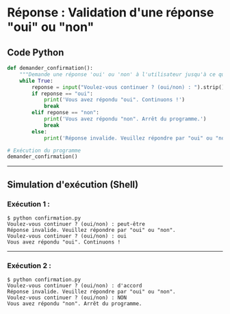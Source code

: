 # Réponse : Validation d'une réponse "oui" ou "non"

## Code Python

```python
def demander_confirmation():
    """Demande une réponse 'oui' ou 'non' à l'utilisateur jusqu'à ce qu'il réponde correctement."""
    while True:
        reponse = input("Voulez-vous continuer ? (oui/non) : ").strip().lower()
        if reponse == "oui":
            print('Vous avez répondu "oui". Continuons !')
            break
        elif reponse == "non":
            print('Vous avez répondu "non". Arrêt du programme.')
            break
        else:
            print('Réponse invalide. Veuillez répondre par "oui" ou "non".')

# Exécution du programme
demander_confirmation()
```

---

## Simulation d'exécution (Shell)

### Exécution 1 :
```shell
$ python confirmation.py
Voulez-vous continuer ? (oui/non) : peut-être
Réponse invalide. Veuillez répondre par "oui" ou "non".
Voulez-vous continuer ? (oui/non) : oui
Vous avez répondu "oui". Continuons !
```

---

### Exécution 2 :
```shell
$ python confirmation.py
Voulez-vous continuer ? (oui/non) : d'accord
Réponse invalide. Veuillez répondre par "oui" ou "non".
Voulez-vous continuer ? (oui/non) : NON
Vous avez répondu "non". Arrêt du programme.
```